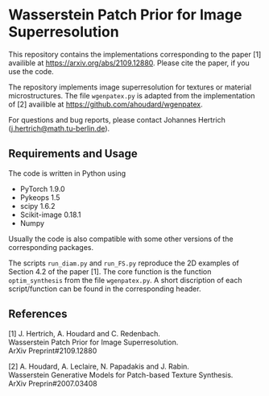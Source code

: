 # Wasserstein Patch Prior for Image Superresolution

This repository contains the implementations corresponding to the paper [1] availible at https://arxiv.org/abs/2109.12880.
Please cite the paper, if you use the code.

The repository implements image superresolution for textures or material microstructures.
The file `wgenpatex.py` is adapted from the implementation of [2] availible at https://github.com/ahoudard/wgenpatex.

For questions and bug reports, please contact Johannes Hertrich (j.hertrich@math.tu-berlin.de).

## Requirements and Usage

The code is written in Python using 

- PyTorch 1.9.0 
- Pykeops 1.5
- scipy 1.6.2
- Scikit-image 0.18.1
- Numpy

Usually the code is also compatible with some other versions of the corresponding packages.

The scripts `run_diam.py` and `run_FS.py` reproduce the 2D examples of Section 4.2 of the paper [1].
The core function is the function `optim_synthesis` from the file `wgenpatex.py`.
A short discription of each script/function can be found in the corresponding header.

## References

[1] J. Hertrich, A. Houdard and C. Redenbach.  
Wasserstein Patch Prior for Image Superresolution.  
ArXiv Preprint#2109.12880

[2] A. Houdard, A. Leclaire, N. Papadakis and J. Rabin.  
Wasserstein Generative Models for Patch-based Texture Synthesis.  
ArXiv Preprin#2007.03408

